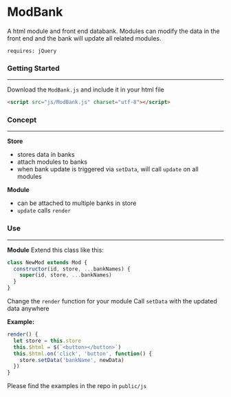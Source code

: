 # ModBank
A html module and front end databank. Modules can modify the data in the front end and the bank will update all related modules.

`requires: jQuery`

### Getting Started
---
Download the `ModBank.js` and include it in your html file
```html
<script src="js/ModBank.js" charset="utf-8"></script>
```

### Concept
---
**Store**
- stores data in banks
- attach modules to banks
- when bank update is triggered via `setData`, will call `update` on all modules

**Module**
- can be attached to multiple banks in store
- `update` calls `render`

### Use
---
**Module**
Extend this class like this:
```javascript
class NewMod extends Mod {
  constructor(id, store, ...bankNames) {
    super(id, store, ...bankNames)
  }
}
```
Change the `render` function for your module
Call `setData` with the updated data anywhere

**Example:**
```javascript
render() {
  let store = this.store
  this.$html = $(`<button></button>`)
  this.$html.on('click', 'button', function() {
    store.setData('bankName', newData)
  })
}
```
Please find the examples in the repo in `public/js`

